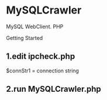 # MySQLCrawler
MySQL WebClient. PHP 

Getting Started

## 1.edit ipcheck.php

$connStr1 = connection string

## 2.run MySQLCrawler.php
